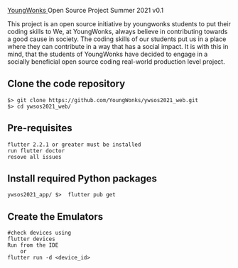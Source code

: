 [ YoungWonks ](https://youngwonks.com) Open Source Project Summer 2021 v0.1

This project is an open source initiative by youngwonks students to put their coding skills to 
We, at YoungWonks, always believe in contributing towards a good cause in society. The coding skills of our students put us in a place where they can contribute in a way that has a social impact. It is with this in mind, that the students of YoungWonks have decided to engage in a socially beneficial open source coding  real-world production level project. 

## Clone the code repository 
```
$> git clone https://github.com/YoungWonks/ywsos2021_web.git
$> cd ywsos2021_web/
```

## Pre-requisites
```
flutter 2.2.1 or greater must be installed
run flutter doctor
resove all issues
```

## Install required Python packages
```
ywsos2021_app/ $>  flutter pub get
```

## Create the Emulators
```
#check devices using
flutter devices 
Run from the IDE
    or
flutter run -d <device_id>
```
